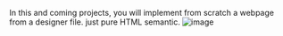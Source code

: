 In this and coming projects, you will implement from scratch a webpage from a designer file.
just pure HTML semantic.
![image](https://user-images.githubusercontent.com/106561212/192379584-782c2acb-42c8-4b5e-888b-6bde4545af4d.png)
